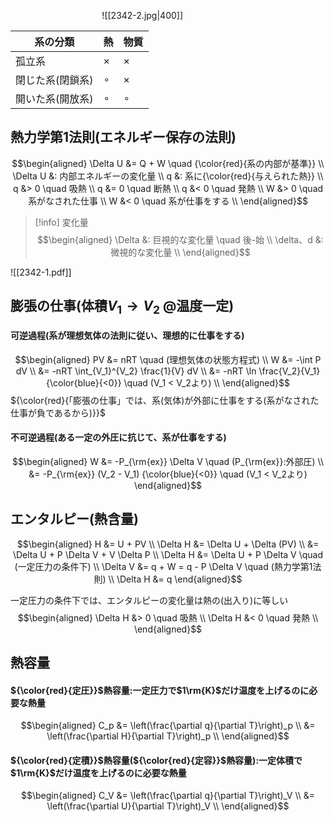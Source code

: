 $\hspace{4cm}$![[2342-2.jpg|400]]

| 系の分類 | 熱 | 物質 |
| ---- | ---- | ---- |
| 孤立系 | $\times$ | $\times$ |
| 閉じた系(閉鎖系) | $\circ$ | $\times$ |
| 開いた系(開放系) | $\circ$ | $\circ$ |

## 熱力学第$1$法則(エネルギー保存の法則)
$$\begin{aligned}
\Delta U &= Q + W \quad {\color{red}{系の内部が基準}} \\
\Delta U &: 内部エネルギーの変化量 \\
q &: 系に{\color{red}{与えられた熱}} \\
q &> 0 \quad 吸熱 \\
q &= 0 \quad 断熱 \\
q &< 0 \quad 発熱 \\
W &> 0 \quad 系がなされた仕事 \\
W &< 0 \quad 系が仕事をする \\
\end{aligned}$$

> [!info] 変化量
> $$\begin{aligned}
> \Delta &: 巨視的な変化量 \quad 後-始 \\
> \delta、d &: 微視的な変化量 \\
> \end{aligned}$$

![[2342-1.pdf]]

## 膨張の仕事(体積$V_1 \rightarrow V_2$ @温度一定)

#### 可逆過程(系が理想気体の法則に従い、理想的に仕事をする)
$$\begin{aligned}
PV &= nRT \quad (理想気体の状態方程式) \\
W &= -\int P dV \\
&= -nRT \int_{V_1}^{V_2} \frac{1}{V} dV \\
&= -nRT \ln \frac{V_2}{V_1} {\color{blue}{<0}} \quad (V_1 < V_2より) \\
\end{aligned}$$
${\color{red}{「膨張の仕事」では、系(気体)が外部に仕事をする(系がなされた仕事が負であるから)}}$

#### 不可逆過程(ある一定の外圧に抗じて、系が仕事をする)
$$\begin{aligned}
W &= -P_{\rm{ex}} \Delta V \quad (P_{\rm{ex}}:外部圧) \\
&= -P_{\rm{ex}} (V_2 - V_1) {\color{blue}{<0}} \quad (V_1 < V_2より)
\end{aligned}$$

## エンタルピー(熱含量)
$$\begin{aligned}
H &= U + PV \\
\Delta H &= \Delta U + \Delta (PV) \\
&= \Delta U + P \Delta V + V \Delta P \\
\Delta H &= \Delta U + P \Delta V \quad (一定圧力の条件下) \\
\Delta V &= q + W = q - P \Delta V \quad (熱力学第1法則) \\
\Delta H &= q
\end{aligned}$$

一定圧力の条件下では、エンタルピーの変化量は熱の(出入り)に等しい
$$\begin{aligned}
\Delta H &> 0 \quad 吸熱 \\
\Delta H &< 0 \quad 発熱 \\
\end{aligned}$$

## 熱容量
#### ${\color{red}{定圧}}$熱容量:一定圧力で$1\rm{K}$だけ温度を上げるのに必要な熱量
$$\begin{aligned}
C_p &= \left(\frac{\partial q}{\partial T}\right)_p \\
&= \left(\frac{\partial H}{\partial T}\right)_p \\
\end{aligned}$$

#### ${\color{red}{定積}}$熱容量(${\color{red}{定容}}$熱容量):一定体積で$1\rm{K}$だけ温度を上げるのに必要な熱量
$$\begin{aligned}
C_V &= \left(\frac{\partial q}{\partial T}\right)_V \\
&= \left(\frac{\partial U}{\partial T}\right)_V \\
\end{aligned}$$

